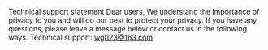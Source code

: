 Technical support statement Dear users, We understand the importance of privacy to you and will do our best to protect your privacy. If you have any questions, please leave a message below or contact us in the following ways. Technical support: wgl123@163.com
